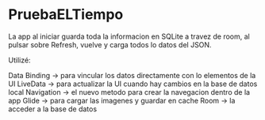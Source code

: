# PruebaELTiempo

La app al iniciar guarda toda la informacion en SQLite a travez de room, al pulsar sobre Refresh, vuelve y carga todos lo datos del JSON.

Utilizé:

Data Binding -> para vincular los datos directamente con lo elementos de la UI
LiveData -> para actualizar la UI cuando hay cambios en la base de datos local
Navigation -> el nuevo metodo para crear la navegacion dentro de la app
Glide -> para cargar las imagenes y guardar en cache
Room -> la acceder a la base de datos

